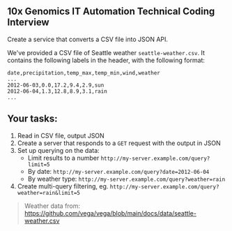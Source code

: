 ## 10x Genomics IT Automation Technical Coding Interview

Create a service that converts a CSV file into JSON API.

We've provided a CSV file of Seattle weather `seattle-weather.csv`. It contains
the following labels in the header, with the following format:

```
date,precipitation,temp_max,temp_min,wind,weather
...
2012-06-03,0.0,17.2,9.4,2.9,sun
2012-06-04,1.3,12.8,8.9,3.1,rain
...
```

## Your tasks:

1. Read in CSV file, output JSON
2. Create a server that responds to a `GET` request with the output in JSON
3. Set up querying on the data:
    - Limit results to a number `http://my-server.example.com/query?limit=5`
    - By date: `http://my-server.example.com/query?date=2012-06-04`
    - By weather type: `http://my-server.example.com/query?weather=rain`
4. Create multi-query filtering, eg. `http://my-server.example.com/query?weather=rain&limit=5`



> Weather data from: https://github.com/vega/vega/blob/main/docs/data/seattle-weather.csv
